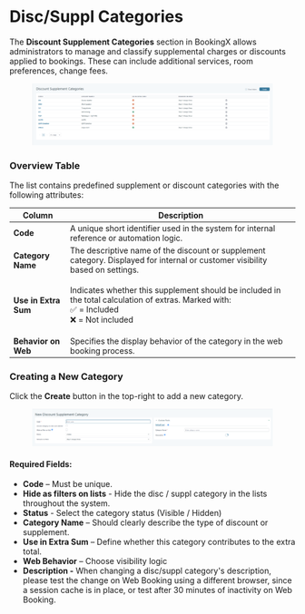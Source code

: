 # Disc/Suppl Categories

The **Discount Supplement Categories** section in BookingX allows administrators to manage and classify supplemental charges or discounts applied to bookings. These can include additional services, room preferences, change fees.

<figure><img src=".gitbook/assets/image (9) (1).png" alt=""><figcaption></figcaption></figure>

### Overview Table

The list contains predefined supplement or discount categories with the following attributes:

| Column               | Description                                                                                                                                      |
| -------------------- | ------------------------------------------------------------------------------------------------------------------------------------------------ |
| **Code**             | A unique short identifier used in the system for internal reference or automation logic.                                                         |
| **Category Name**    | The descriptive name of the discount or supplement category. Displayed for internal or customer visibility based on settings.                    |
| **Use in Extra Sum** | <p>Indicates whether this supplement should be included in the total calculation of extras. Marked with:<br>✅ = Included<br>❌ = Not included</p> |
| **Behavior on Web**  | Specifies the display behavior of the category in the web booking process.                                                                       |

### &#x20;Creating a New Category

Click the **Create** button in the top-right to add a new category.

<figure><img src=".gitbook/assets/image (10) (1).png" alt=""><figcaption></figcaption></figure>

#### Required Fields:

* **Code** – Must be unique.
* **Hide as filters on lists** - Hide the disc / suppl category in the lists throughout the system.
* **Status** - Select the category status (Visible / Hidden)
* **Category Name** – Should clearly describe the type of discount or supplement.
* **Use in Extra Sum** – Define whether this category contributes to the extra total.
* **Web Behavior** – Choose visibility logic&#x20;
* **Description -** When changing a disc/suppl category's description, please test the change on Web Booking using a different browser, since a session cache is in place, or test after 30 minutes of inactivity on Web Booking.
